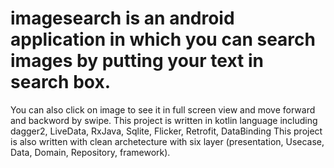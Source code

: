# imagesearch is an android application in which you can search images by putting your text in search box.
You can also click on image to see it in full screen view and move forward and backword by swipe. 
This project is written in kotlin language including dagger2, LiveData, RxJava, Sqlite, Flicker, Retrofit, DataBinding
This project is also written with clean archetecture with six layer (presentation, Usecase, Data, Domain, Repository, framework).
